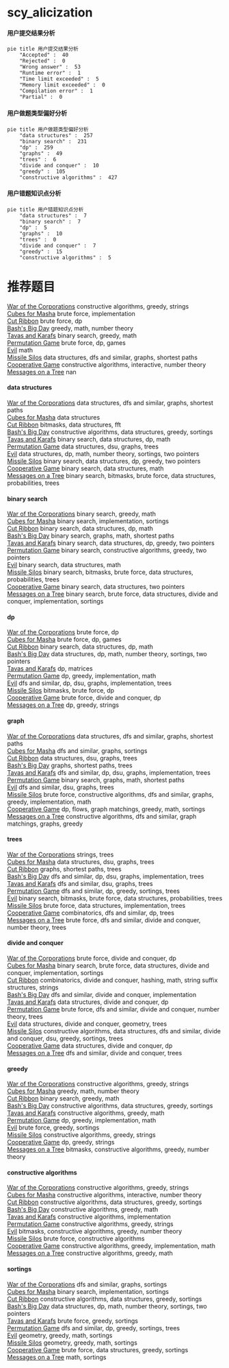 # scy_alicization
<!-- tabs:start -->
#### **用户提交结果分析**

```mermaid
pie title 用户提交结果分析
    "Accepted" :  40
    "Rejected" :  0
    "Wrong answer" :  53
    "Runtime error" :  1
    "Time limit exceeded" :  5
    "Memory limit exceeded" :  0
    "Compilation error" :  1
    "Partial" :  0
```
#### **用户做题类型偏好分析**

```mermaid
pie title 用户做题类型偏好分析
    "data structures" :  257
    "binary search" :  231
    "dp" :  259
    "graphs" :  49
    "trees" :  6
    "divide and conquer" :  10
    "greedy" :  105
    "constructive algorithms" :  427
```
#### **用户错题知识点分析**

```mermaid
pie title 用户错题知识点分析
    "data structures" :  7
    "binary search" :  7
    "dp" :  5
    "graphs" :  10
    "trees" :  0
    "divide and conquer" :  7
    "greedy" :  15
    "constructive algorithms" :  5
```
<!-- tabs:end -->
# 推荐题目
[War of the Corporations](http://codeforces.com/problemset/problem/625/B)		constructive algorithms,
                        greedy,
                        strings		  
[Cubes for Masha](http://codeforces.com/problemset/problem/887/B)		brute force,
                        implementation		  
[Cut Ribbon](http://codeforces.com/problemset/problem/189/A)		brute force,
                        dp		  
[Bash's Big Day](http://codeforces.com/problemset/problem/757/B)		greedy,
                        math,
                        number theory		  
[Tavas and Karafs](http://codeforces.com/problemset/problem/535/C)		binary search,
                        greedy,
                        math		  
[Permutation Game](http://codeforces.com/problemset/problem/1033/C)		brute force,
                        dp,
                        games		  
[Evil](http://codeforces.com/problemset/problem/329/E)		math		  
[Missile Silos](http://codeforces.com/problemset/problem/144/D)		data structures,
                        dfs and similar,
                        graphs,
                        shortest paths		  
[Cooperative Game](https://codeforces.com/contest/1138/problem/F)		constructive algorithms,
                        interactive,
                        number theory		  
[Messages on a Tree](http://codeforces.com/problemset/problem/725/G)		nan		  
<!-- tabs:start -->
#### **data structures**
[War of the Corporations](http://codeforces.com/problemset/problem/144/D)		data structures,
                        dfs and similar,
                        graphs,
                        shortest paths		  
[Cubes for Masha](http://codeforces.com/problemset/problem/475/F)		data structures		  
[Cut Ribbon](http://codeforces.com/problemset/problem/472/G)		bitmasks,
                        data structures,
                        fft		  
[Bash's Big Day](http://codeforces.com/problemset/problem/1438/B)		constructive algorithms,
                        data structures,
                        greedy,
                        sortings		  
[Tavas and Karafs](https://codeforces.com/contest/574/problem/D)		binary search,
                        data structures,
                        dp,
                        math		  
[Permutation Game](http://codeforces.com/problemset/problem/1278/D)		data structures,
                        dsu,
                        graphs,
                        trees		  
[Evil](http://codeforces.com/problemset/problem/665/F)		data structures,
                        dp,
                        math,
                        number theory,
                        sortings,
                        two pointers		  
[Missile Silos](http://codeforces.com/problemset/problem/1492/C)		binary search,
                        data structures,
                        dp,
                        greedy,
                        two pointers		  
[Cooperative Game](http://codeforces.com/problemset/problem/1490/G)		binary search,
                        data structures,
                        math		  
[Messages on a Tree](http://codeforces.com/problemset/problem/1479/D)		binary search,
                        bitmasks,
                        brute force,
                        data structures,
                        probabilities,
                        trees		  
#### **binary search**
[War of the Corporations](http://codeforces.com/problemset/problem/535/C)		binary search,
                        greedy,
                        math		  
[Cubes for Masha](https://codeforces.com/contest/966/problem/B)		binary search,
                        implementation,
                        sortings		  
[Cut Ribbon](https://codeforces.com/contest/574/problem/D)		binary search,
                        data structures,
                        dp,
                        math		  
[Bash's Big Day](http://codeforces.com/problemset/problem/97/C)		binary search,
                        graphs,
                        math,
                        shortest paths		  
[Tavas and Karafs](http://codeforces.com/problemset/problem/1492/C)		binary search,
                        data structures,
                        dp,
                        greedy,
                        two pointers		  
[Permutation Game](http://codeforces.com/problemset/problem/1463/D)		binary search,
                        constructive algorithms,
                        greedy,
                        two pointers		  
[Evil](http://codeforces.com/problemset/problem/1490/G)		binary search,
                        data structures,
                        math		  
[Missile Silos](http://codeforces.com/problemset/problem/1479/D)		binary search,
                        bitmasks,
                        brute force,
                        data structures,
                        probabilities,
                        trees		  
[Cooperative Game](http://codeforces.com/problemset/problem/1436/E)		binary search,
                        data structures,
                        two pointers		  
[Messages on a Tree](http://codeforces.com/problemset/problem/1461/D)		binary search,
                        brute force,
                        data structures,
                        divide and conquer,
                        implementation,
                        sortings		  
#### **dp**
[War of the Corporations](http://codeforces.com/problemset/problem/189/A)		brute force,
                        dp		  
[Cubes for Masha](http://codeforces.com/problemset/problem/1033/C)		brute force,
                        dp,
                        games		  
[Cut Ribbon](https://codeforces.com/contest/574/problem/D)		binary search,
                        data structures,
                        dp,
                        math		  
[Bash's Big Day](http://codeforces.com/problemset/problem/665/F)		data structures,
                        dp,
                        math,
                        number theory,
                        sortings,
                        two pointers		  
[Tavas and Karafs](http://codeforces.com/problemset/problem/351/C)		dp,
                        matrices		  
[Permutation Game](https://codeforces.com/contest/918/problem/C)		dp,
                        greedy,
                        implementation,
                        math		  
[Evil](http://codeforces.com/problemset/problem/81/E)		dfs and similar,
                        dp,
                        dsu,
                        graphs,
                        implementation,
                        trees		  
[Missile Silos](http://codeforces.com/problemset/problem/453/B)		bitmasks,
                        brute force,
                        dp		  
[Cooperative Game](http://codeforces.com/problemset/problem/372/B)		brute force,
                        divide and conquer,
                        dp		  
[Messages on a Tree](http://codeforces.com/problemset/problem/1131/E)		dp,
                        greedy,
                        strings		  
#### **graph**
[War of the Corporations](http://codeforces.com/problemset/problem/144/D)		data structures,
                        dfs and similar,
                        graphs,
                        shortest paths		  
[Cubes for Masha](http://codeforces.com/problemset/problem/404/C)		dfs and similar,
                        graphs,
                        sortings		  
[Cut Ribbon](http://codeforces.com/problemset/problem/1278/D)		data structures,
                        dsu,
                        graphs,
                        trees		  
[Bash's Big Day](http://codeforces.com/problemset/problem/1051/F)		graphs,
                        shortest paths,
                        trees		  
[Tavas and Karafs](http://codeforces.com/problemset/problem/81/E)		dfs and similar,
                        dp,
                        dsu,
                        graphs,
                        implementation,
                        trees		  
[Permutation Game](http://codeforces.com/problemset/problem/97/C)		binary search,
                        graphs,
                        math,
                        shortest paths		  
[Evil](http://codeforces.com/problemset/problem/870/E)		dfs and similar,
                        dsu,
                        graphs,
                        trees		  
[Missile Silos](http://codeforces.com/problemset/problem/1487/C)		brute force,
                        constructive algorithms,
                        dfs and similar,
                        graphs,
                        greedy,
                        implementation,
                        math		  
[Cooperative Game](http://codeforces.com/problemset/problem/1437/C)		dp,
                        flows,
                        graph matchings,
                        greedy,
                        math,
                        sortings		  
[Messages on a Tree](http://codeforces.com/problemset/problem/1470/D)		constructive algorithms,
                        dfs and similar,
                        graph matchings,
                        graphs,
                        greedy		  
#### **trees**
[War of the Corporations](http://codeforces.com/problemset/problem/1055/F)		strings,
                        trees		  
[Cubes for Masha](http://codeforces.com/problemset/problem/1278/D)		data structures,
                        dsu,
                        graphs,
                        trees		  
[Cut Ribbon](http://codeforces.com/problemset/problem/1051/F)		graphs,
                        shortest paths,
                        trees		  
[Bash's Big Day](http://codeforces.com/problemset/problem/81/E)		dfs and similar,
                        dp,
                        dsu,
                        graphs,
                        implementation,
                        trees		  
[Tavas and Karafs](http://codeforces.com/problemset/problem/870/E)		dfs and similar,
                        dsu,
                        graphs,
                        trees		  
[Permutation Game](http://codeforces.com/problemset/problem/1336/A)		dfs and similar,
                        dp,
                        greedy,
                        sortings,
                        trees		  
[Evil](http://codeforces.com/problemset/problem/1479/D)		binary search,
                        bitmasks,
                        brute force,
                        data structures,
                        probabilities,
                        trees		  
[Missile Silos](http://codeforces.com/problemset/problem/1511/C)		brute force,
                        data structures,
                        implementation,
                        trees		  
[Cooperative Game](http://codeforces.com/problemset/problem/1499/F)		combinatorics,
                        dfs and similar,
                        dp,
                        trees		  
[Messages on a Tree](http://codeforces.com/problemset/problem/1491/E)		brute force,
                        dfs and similar,
                        divide and conquer,
                        number theory,
                        trees		  
#### **divide and conquer**
[War of the Corporations](http://codeforces.com/problemset/problem/372/B)		brute force,
                        divide and conquer,
                        dp		  
[Cubes for Masha](http://codeforces.com/problemset/problem/1461/D)		binary search,
                        brute force,
                        data structures,
                        divide and conquer,
                        implementation,
                        sortings		  
[Cut Ribbon](http://codeforces.com/problemset/problem/1466/G)		combinatorics,
                        divide and conquer,
                        hashing,
                        math,
                        string suffix structures,
                        strings		  
[Bash's Big Day](http://codeforces.com/problemset/problem/1490/D)		dfs and similar,
                        divide and conquer,
                        implementation		  
[Tavas and Karafs](https://codeforces.com/contest/1483/problem/C)		data structures,
                        divide and conquer,
                        dp		  
[Permutation Game](http://codeforces.com/problemset/problem/1491/E)		brute force,
                        dfs and similar,
                        divide and conquer,
                        number theory,
                        trees		  
[Evil](http://codeforces.com/problemset/problem/1303/G)		data structures,
                        divide and conquer,
                        geometry,
                        trees		  
[Missile Silos](http://codeforces.com/problemset/problem/1494/D)		constructive algorithms,
                        data structures,
                        dfs and similar,
                        divide and conquer,
                        dsu,
                        greedy,
                        sortings,
                        trees		  
[Cooperative Game](http://codeforces.com/problemset/problem/1482/E)		data structures,
                        divide and conquer,
                        dp		  
[Messages on a Tree](http://codeforces.com/problemset/problem/566/C)		dfs and similar,
                        divide and conquer,
                        trees		  
#### **greedy**
[War of the Corporations](http://codeforces.com/problemset/problem/625/B)		constructive algorithms,
                        greedy,
                        strings		  
[Cubes for Masha](http://codeforces.com/problemset/problem/757/B)		greedy,
                        math,
                        number theory		  
[Cut Ribbon](http://codeforces.com/problemset/problem/535/C)		binary search,
                        greedy,
                        math		  
[Bash's Big Day](http://codeforces.com/problemset/problem/1438/B)		constructive algorithms,
                        data structures,
                        greedy,
                        sortings		  
[Tavas and Karafs](https://codeforces.com/contest/805/problem/C)		constructive algorithms,
                        greedy,
                        math		  
[Permutation Game](https://codeforces.com/contest/918/problem/C)		dp,
                        greedy,
                        implementation,
                        math		  
[Evil](http://codeforces.com/problemset/problem/863/B)		brute force,
                        greedy,
                        sortings		  
[Missile Silos](http://codeforces.com/problemset/problem/584/C)		constructive algorithms,
                        greedy,
                        strings		  
[Cooperative Game](http://codeforces.com/problemset/problem/1131/E)		dp,
                        greedy,
                        strings		  
[Messages on a Tree](http://codeforces.com/problemset/problem/1325/D)		bitmasks,
                        constructive algorithms,
                        greedy,
                        number theory		  
#### **constructive algorithms**
[War of the Corporations](http://codeforces.com/problemset/problem/625/B)		constructive algorithms,
                        greedy,
                        strings		  
[Cubes for Masha](https://codeforces.com/contest/1138/problem/F)		constructive algorithms,
                        interactive,
                        number theory		  
[Cut Ribbon](http://codeforces.com/problemset/problem/1438/B)		constructive algorithms,
                        data structures,
                        greedy,
                        sortings		  
[Bash's Big Day](https://codeforces.com/contest/805/problem/C)		constructive algorithms,
                        greedy,
                        math		  
[Tavas and Karafs](http://codeforces.com/problemset/problem/631/B)		constructive algorithms,
                        implementation		  
[Permutation Game](http://codeforces.com/problemset/problem/584/C)		constructive algorithms,
                        greedy,
                        strings		  
[Evil](http://codeforces.com/problemset/problem/1325/D)		bitmasks,
                        constructive algorithms,
                        greedy,
                        number theory		  
[Missile Silos](http://codeforces.com/problemset/problem/42/C)		brute force,
                        constructive algorithms		  
[Cooperative Game](http://codeforces.com/problemset/problem/1305/E)		constructive algorithms,
                        greedy,
                        implementation,
                        math		  
[Messages on a Tree](http://codeforces.com/problemset/problem/1349/B)		constructive algorithms,
                        greedy,
                        math		  
#### **sortings**
[War of the Corporations](http://codeforces.com/problemset/problem/404/C)		dfs and similar,
                        graphs,
                        sortings		  
[Cubes for Masha](https://codeforces.com/contest/966/problem/B)		binary search,
                        implementation,
                        sortings		  
[Cut Ribbon](http://codeforces.com/problemset/problem/1438/B)		constructive algorithms,
                        data structures,
                        greedy,
                        sortings		  
[Bash's Big Day](http://codeforces.com/problemset/problem/665/F)		data structures,
                        dp,
                        math,
                        number theory,
                        sortings,
                        two pointers		  
[Tavas and Karafs](http://codeforces.com/problemset/problem/863/B)		brute force,
                        greedy,
                        sortings		  
[Permutation Game](http://codeforces.com/problemset/problem/1336/A)		dfs and similar,
                        dp,
                        greedy,
                        sortings,
                        trees		  
[Evil](https://codeforces.com/contest/1496/problem/C)		geometry,
                        greedy,
                        math,
                        sortings		  
[Missile Silos](http://codeforces.com/problemset/problem/1495/A)		geometry,
                        greedy,
                        math,
                        sortings		  
[Cooperative Game](http://codeforces.com/problemset/problem/1497/A)		brute force,
                        data structures,
                        greedy,
                        sortings		  
[Messages on a Tree](http://codeforces.com/problemset/problem/1427/A)		math,
                        sortings		  
<!-- tabs:end -->
